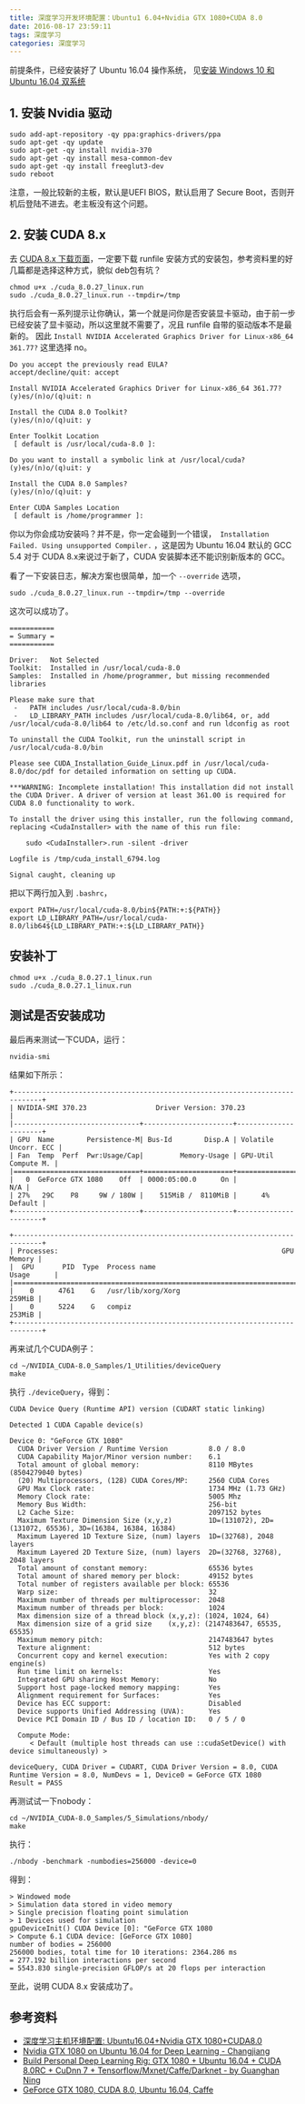 ```yaml
---
title: 深度学习开发环境配置：Ubuntu1 6.04+Nvidia GTX 1080+CUDA 8.0
date: 2016-08-17 23:59:11
tags: 深度学习
categories: 深度学习
---
```


前提条件，已经安装好了 Ubuntu 16.04 操作系统， 见[安装 Windows 10 和 Ubuntu 16.04 双系统](http://cn.soulmachine.me/2016-08-14-dual-install-windows-ubuntu/)



## 1. 安装 Nvidia 驱动


```shell
sudo add-apt-repository -qy ppa:graphics-drivers/ppa
sudo apt-get -qy update
sudo apt-get -qy install nvidia-370
sudo apt-get -qy install mesa-common-dev
sudo apt-get -qy install freeglut3-dev
sudo reboot
```

注意，一般比较新的主板，默认是UEFI BIOS，默认启用了 Secure Boot，否则开机后登陆不进去。老主板没有这个问题。


## 2. 安装 CUDA 8.x

去 [CUDA 8.x 下载页面](https://developer.nvidia.com/cuda-release-candidate-download)，一定要下载 runfile 安装方式的安装包，参考资料里的好几篇都是选择这种方式，貌似 deb包有坑？

<!-- more -->

```shell
chmod u+x ./cuda_8.0.27_linux.run
sudo ./cuda_8.0.27_linux.run --tmpdir=/tmp
```

执行后会有一系列提示让你确认，第一个就是问你是否安装显卡驱动，由于前一步已经安装了显卡驱动，所以这里就不需要了，况且 runfile 自带的驱动版本不是最新的。 因此 `Install NVIDIA Accelerated Graphics Driver for Linux-x86_64 361.77?` 这里选择 no。

```shell
Do you accept the previously read EULA?
accept/decline/quit: accept

Install NVIDIA Accelerated Graphics Driver for Linux-x86_64 361.77?
(y)es/(n)o/(q)uit: n

Install the CUDA 8.0 Toolkit?
(y)es/(n)o/(q)uit: y

Enter Toolkit Location
 [ default is /usr/local/cuda-8.0 ]: 

Do you want to install a symbolic link at /usr/local/cuda?
(y)es/(n)o/(q)uit: y

Install the CUDA 8.0 Samples?
(y)es/(n)o/(q)uit: y

Enter CUDA Samples Location
 [ default is /home/programmer ]:
```

你以为你会成功安装吗？并不是，你一定会碰到一个错误，` Installation Failed. Using unsupported Compiler.` ，这是因为 Ubuntu 16.04 默认的 GCC 5.4 对于 CUDA 8.x来说过于新了，CUDA 安装脚本还不能识别新版本的 GCC。

看了一下安装日志，解决方案也很简单，加一个 `--override` 选项，

```shell
sudo ./cuda_8.0.27_linux.run --tmpdir=/tmp --override
```

这次可以成功了。

```
===========
= Summary =
===========

Driver:   Not Selected
Toolkit:  Installed in /usr/local/cuda-8.0
Samples:  Installed in /home/programmer, but missing recommended libraries

Please make sure that
 -   PATH includes /usr/local/cuda-8.0/bin
 -   LD_LIBRARY_PATH includes /usr/local/cuda-8.0/lib64, or, add /usr/local/cuda-8.0/lib64 to /etc/ld.so.conf and run ldconfig as root

To uninstall the CUDA Toolkit, run the uninstall script in /usr/local/cuda-8.0/bin

Please see CUDA_Installation_Guide_Linux.pdf in /usr/local/cuda-8.0/doc/pdf for detailed information on setting up CUDA.

***WARNING: Incomplete installation! This installation did not install the CUDA Driver. A driver of version at least 361.00 is required for CUDA 8.0 functionality to work.

To install the driver using this installer, run the following command, replacing <CudaInstaller> with the name of this run file:

    sudo <CudaInstaller>.run -silent -driver

Logfile is /tmp/cuda_install_6794.log

Signal caught, cleaning up
```

把以下两行加入到 `.bashrc`，

```shell
export PATH=/usr/local/cuda-8.0/bin${PATH:+:${PATH}}
export LD_LIBRARY_PATH=/usr/local/cuda-8.0/lib64${LD_LIBRARY_PATH:+:${LD_LIBRARY_PATH}}
```

## 安装补丁

```shell
chmod u+x ./cuda_8.0.27.1_linux.run
sudo ./cuda_8.0.27.1_linux.run
```


## 测试是否安装成功

最后再来测试一下CUDA，运行：

```shell
nvidia-smi
```

结果如下所示：

```
+-----------------------------------------------------------------------------+
| NVIDIA-SMI 370.23                 Driver Version: 370.23                    |
|-------------------------------+----------------------+----------------------+
| GPU  Name        Persistence-M| Bus-Id        Disp.A | Volatile Uncorr. ECC |
| Fan  Temp  Perf  Pwr:Usage/Cap|         Memory-Usage | GPU-Util  Compute M. |
|===============================+======================+======================|
|   0  GeForce GTX 1080    Off  | 0000:05:00.0      On |                  N/A |
| 27%   29C    P8     9W / 180W |    515MiB /  8110MiB |      4%      Default |
+-------------------------------+----------------------+----------------------+

+-----------------------------------------------------------------------------+
| Processes:                                                       GPU Memory |
|  GPU       PID  Type  Process name                               Usage      |
|=============================================================================|
|    0      4761    G   /usr/lib/xorg/Xorg                             259MiB |
|    0      5224    G   compiz                                         253MiB |
+-----------------------------------------------------------------------------+
```

再来试几个CUDA例子：

```shell
cd ~/NVIDIA_CUDA-8.0_Samples/1_Utilities/deviceQuery
make
```

执行 `./deviceQuery`，得到：

```
CUDA Device Query (Runtime API) version (CUDART static linking)

Detected 1 CUDA Capable device(s)

Device 0: "GeForce GTX 1080"
  CUDA Driver Version / Runtime Version          8.0 / 8.0
  CUDA Capability Major/Minor version number:    6.1
  Total amount of global memory:                 8110 MBytes (8504279040 bytes)
  (20) Multiprocessors, (128) CUDA Cores/MP:     2560 CUDA Cores
  GPU Max Clock rate:                            1734 MHz (1.73 GHz)
  Memory Clock rate:                             5005 Mhz
  Memory Bus Width:                              256-bit
  L2 Cache Size:                                 2097152 bytes
  Maximum Texture Dimension Size (x,y,z)         1D=(131072), 2D=(131072, 65536), 3D=(16384, 16384, 16384)
  Maximum Layered 1D Texture Size, (num) layers  1D=(32768), 2048 layers
  Maximum Layered 2D Texture Size, (num) layers  2D=(32768, 32768), 2048 layers
  Total amount of constant memory:               65536 bytes
  Total amount of shared memory per block:       49152 bytes
  Total number of registers available per block: 65536
  Warp size:                                     32
  Maximum number of threads per multiprocessor:  2048
  Maximum number of threads per block:           1024
  Max dimension size of a thread block (x,y,z): (1024, 1024, 64)
  Max dimension size of a grid size    (x,y,z): (2147483647, 65535, 65535)
  Maximum memory pitch:                          2147483647 bytes
  Texture alignment:                             512 bytes
  Concurrent copy and kernel execution:          Yes with 2 copy engine(s)
  Run time limit on kernels:                     Yes
  Integrated GPU sharing Host Memory:            No
  Support host page-locked memory mapping:       Yes
  Alignment requirement for Surfaces:            Yes
  Device has ECC support:                        Disabled
  Device supports Unified Addressing (UVA):      Yes
  Device PCI Domain ID / Bus ID / location ID:   0 / 5 / 0

  Compute Mode:
     < Default (multiple host threads can use ::cudaSetDevice() with device simultaneously) >

deviceQuery, CUDA Driver = CUDART, CUDA Driver Version = 8.0, CUDA Runtime Version = 8.0, NumDevs = 1, Device0 = GeForce GTX 1080
Result = PASS
```

再测试试一下nobody：

```shell
cd ~/NVIDIA_CUDA-8.0_Samples/5_Simulations/nbody/
make
```

执行：

```shell
./nbody -benchmark -numbodies=256000 -device=0
```

得到：

```
> Windowed mode
> Simulation data stored in video memory
> Single precision floating point simulation
> 1 Devices used for simulation
gpuDeviceInit() CUDA Device [0]: "GeForce GTX 1080
> Compute 6.1 CUDA device: [GeForce GTX 1080]
number of bodies = 256000
256000 bodies, total time for 10 iterations: 2364.286 ms
= 277.192 billion interactions per second
= 5543.830 single-precision GFLOP/s at 20 flops per interaction
```

至此，说明 CUDA 8.x 安装成功了。


## 参考资料

* [深度学习主机环境配置: Ubuntu16.04+Nvidia GTX 1080+CUDA8.0](http://www.52nlp.cn/%E6%B7%B1%E5%BA%A6%E5%AD%A6%E4%B9%A0%E4%B8%BB%E6%9C%BA%E7%8E%AF%E5%A2%83%E9%85%8D%E7%BD%AE-ubuntu-16-04-nvidia-gtx-1080-cuda-8)
* [Nvidia GTX 1080 on Ubuntu 16.04 for Deep Learning - Changjiang](http://yangcha.github.io/GTX-1080/)
* [Build Personal Deep Learning Rig: GTX 1080 + Ubuntu 16.04 + CUDA 8.0RC + CuDnn 7 + Tensorflow/Mxnet/Caffe/Darknet - by Guanghan Ning](http://guanghan.info/blog/en/my-works/building-our-personal-deep-learning-rig-gtx-1080-ubuntu-16-04-cuda-8-0rc-cudnn-7-tensorflowmxnetcaffedarknet/)
* [GeForce GTX 1080, CUDA 8.0, Ubuntu 16.04, Caffe](https://github.com/BVLC/caffe/wiki/GeForce-GTX-1080,---CUDA-8.0,---Ubuntu-16.04,---Caffe)
